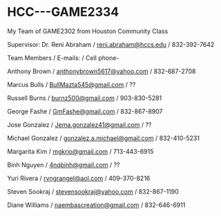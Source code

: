 # HCC---GAME2334
My Team of GAME2302 from Houston Community Class 

Supervisor: 
Dr. Reni Abraham  / reni.abraham@hccs.edu  / 832-392-7642

Team Members / E-mails: / Cell phone-  

Anthony Brown  /  anthonybrown5617@yahoo.com  / 832-687-2708

Marcus Bulls  /  BullMazta545@gmail.com  /  ??

Russell Burns  / burnz500@gmail.com  /  903-830-5281

George Fashe  / GmFashe@gmail.com  /  832-867-8907

Jose Gonzalez /  Jema.gonzalez41@gmail.com  /  ??

Michael Gonzalez /  gonzalez.a.michael@gmail.com    /  832-410-5231

Margarita Kim  /  mgkrio@gmail.com  /  713-443-6915

Binh Nguyen  / 4nqbinh@gmail.com  /  ??

Yuri Rivera / rvngrangel@aol.com /  409-370-8216

Steven Sookraj  / stevensookraj@yahoo.com  /  832-867-1190

Diane Williams  /  naembascreation@gmail.com  /  832-646-6911



